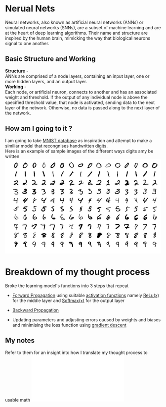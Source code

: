 # Nerual Nets
Neural networks, also known as artificial neural networks (ANNs) or simulated neural networks (SNNs), 
are a subset of machine learning and are at the heart of deep learning algorithms. Their name and 
structure are inspired by the human brain, mimicking the way that biological neurons signal to one another.

## Basic Structure and Working
**Structure** -\
ANNs are comprised of a node layers, containing an input layer, one or more hidden layers, and an output layer.\
**Working** -\
Each node, or artificial neuron, connects to another and has an associated weight and threshold. 
If the output of any individual node is above the specified threshold value, that node is activated, 
sending data to the next layer of the network. Otherwise, no data is passed along to the next layer of the network.

## How am I going to it ?
I am going to take [MNIST database](https://en.wikipedia.org/wiki/MNIST_database) as inspiration and attempt to make a similiar model that recongnises handwritten digits.\
Here is an example of sample images of the different ways digits amy be written\
![set of digits used for training](./assets/MnistExamples.png)

# Breakdown of my thought process
Broke the learning model's functions into 3 steps that repeat
- [Forward Propagation](https://en.wikipedia.org/wiki/Residual_neural_network#Forward_propagation) using suitable [activation functions](https://en.wikipedia.org/wiki/Activation_function) namely [ReLu(x)](https://en.wikipedia.org/wiki/Rectifier_(neural_networks)) for the middle layer and [Softmax(x)](https://en.wikipedia.org/wiki/Softmax_function) for the output layer

- [Backward Propagation](https://en.wikipedia.org/wiki/Backpropagation) 

- Updating parameters and adjusting errors caused by weights and biases and minimising the loss function using [gradient descent](https://en.wikipedia.org/wiki/Gradient_descent)

## My notes
Refer to them for an insight into how I translate my thought process to usable math ![here](./notes.pdf)

